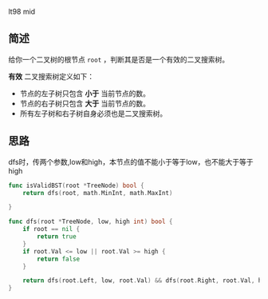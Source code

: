 lt98 mid
## 简述
给你一个二叉树的根节点 `root` ，判断其是否是一个有效的二叉搜索树。

**有效** 二叉搜索树定义如下：

- 节点的左子树只包含 **小于** 当前节点的数。
- 节点的右子树只包含 **大于** 当前节点的数。
- 所有左子树和右子树自身必须也是二叉搜索树。

## 思路
dfs时，传两个参数,low和high，本节点的值不能小于等于low，也不能大于等于high

```go
func isValidBST(root *TreeNode) bool {
	return dfs(root, math.MinInt, math.MaxInt)

}

func dfs(root *TreeNode, low, high int) bool {
	if root == nil {
		return true
	}
	if root.Val <= low || root.Val >= high {
		return false
	}

	return dfs(root.Left, low, root.Val) && dfs(root.Right, root.Val, high)
}
```